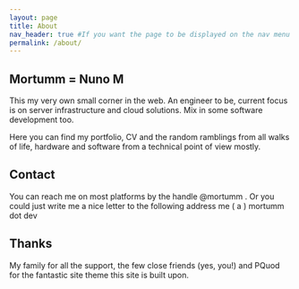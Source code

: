 ```yaml
---
layout: page
title: About
nav_header: true #If you want the page to be displayed on the nav menu on top of the site, leave "true" here. If not, you can leave it blank
permalink: /about/
---
```


## Mortumm = Nuno M

This my very own small corner in the web. An engineer to be, current focus is on server infrastructure and cloud solutions. Mix in some software development too.

Here you can find my portfolio, CV and the random ramblings from all walks of life, hardware and software from a technical point of view mostly.

## Contact

You can reach me on most platforms by the handle @mortumm . Or you could just write me a nice letter to the following address me ( a ) mortumm dot dev

## Thanks

My family for all the support, the few close friends (yes, you!) and PQuod for the fantastic site theme this site is built upon.
